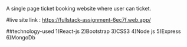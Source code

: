 A single page ticket booking website where user can ticket.

#live site link : https://fullstack-assignment-6ec7f.web.app/

##technology-used
1)React-js
2)Bootstrap 
3)CSS3
4)Node js
5)Express
6)MongoDb